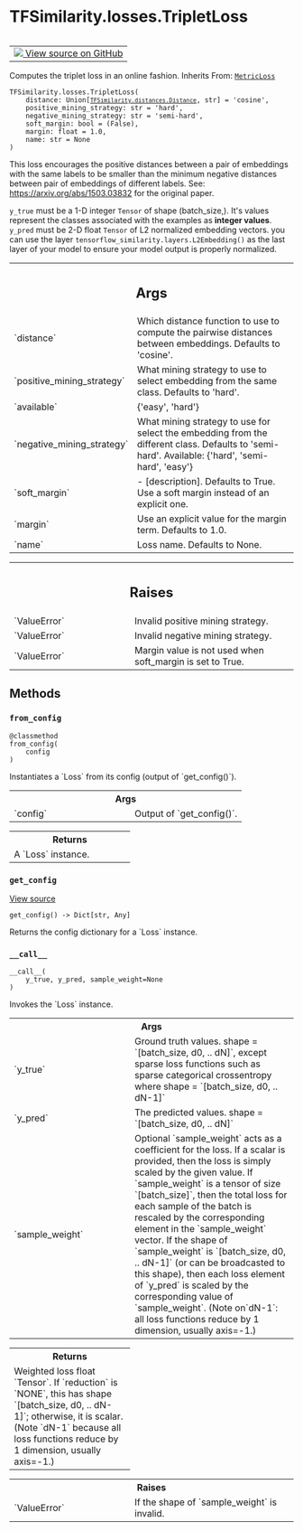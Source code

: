 # TFSimilarity.losses.TripletLoss
<!-- Insert buttons and diff -->
<table class="tfo-notebook-buttons tfo-api nocontent" align="left">
<td>
  <a target="_blank" href="https://github.com/tensorflow/similarity/blob/main/tensorflow_similarity/losses/triplet_loss.py#L104-L182">
    <img src="https://www.tensorflow.org/images/GitHub-Mark-32px.png" />
    View source on GitHub
  </a>
</td>
</table>

Computes the triplet loss in an online fashion.
Inherits From: [`MetricLoss`](../../TFSimilarity/losses/MetricLoss.md)
<pre class="devsite-click-to-copy prettyprint lang-py tfo-signature-link">
<code>TFSimilarity.losses.TripletLoss(
    distance: Union[<a href="../../TFSimilarity/distances/Distance.md"><code>TFSimilarity.distances.Distance</code></a>, str] = &#x27;cosine&#x27;,
    positive_mining_strategy: str = &#x27;hard&#x27;,
    negative_mining_strategy: str = &#x27;semi-hard&#x27;,
    soft_margin: bool = (False),
    margin: float = 1.0,
    name: str = None
)
</code></pre>

<!-- Placeholder for "Used in" -->
This loss encourages the positive distances between a pair of embeddings
with the same labels to be smaller than the minimum negative distances
between pair of embeddings of different labels.
See: https://arxiv.org/abs/1503.03832 for the original paper.

`y_true` must be  a 1-D integer `Tensor` of shape (batch_size,).
It's values represent the classes associated with the examples as
**integer  values**.
`y_pred` must be 2-D float `Tensor`  of L2 normalized embedding vectors.
you can use the layer `tensorflow_similarity.layers.L2Embedding()` as the
last layer of your model to ensure your model output is properly
normalized.
<!-- Tabular view -->
 <table class="responsive fixed orange">
<colgroup><col width="214px"><col></colgroup>
<tr><th colspan="2"><h2 class="add-link">Args</h2></th></tr>
<tr>
<td>
`distance`
</td>
<td>
Which distance function to use to compute
the pairwise distances between embeddings. Defaults to 'cosine'.
</td>
</tr><tr>
<td>
`positive_mining_strategy`
</td>
<td>
What mining strategy to
use to select embedding from the same class. Defaults to 'hard'.
</td>
</tr><tr>
<td>
`available`
</td>
<td>
{'easy', 'hard'}
</td>
</tr><tr>
<td>
`negative_mining_strategy`
</td>
<td>
What mining strategy to
use for select the embedding from the different class.
Defaults to 'semi-hard'. Available: {'hard', 'semi-hard', 'easy'}
</td>
</tr><tr>
<td>
`soft_margin`
</td>
<td>
- [description]. Defaults to True.
Use a soft margin instead of an explicit one.
</td>
</tr><tr>
<td>
`margin`
</td>
<td>
Use an explicit value for the margin
term. Defaults to 1.0.
</td>
</tr><tr>
<td>
`name`
</td>
<td>
Loss name. Defaults to None.
</td>
</tr>
</table>

<!-- Tabular view -->
 <table class="responsive fixed orange">
<colgroup><col width="214px"><col></colgroup>
<tr><th colspan="2"><h2 class="add-link">Raises</h2></th></tr>
<tr>
<td>
`ValueError`
</td>
<td>
Invalid positive mining strategy.
</td>
</tr><tr>
<td>
`ValueError`
</td>
<td>
Invalid negative mining strategy.
</td>
</tr><tr>
<td>
`ValueError`
</td>
<td>
Margin value is not used when soft_margin is set
to True.
</td>
</tr>
</table>

## Methods
<h3 id="from_config"><code>from_config</code></h3>
<pre class="devsite-click-to-copy prettyprint lang-py tfo-signature-link">
<code>@classmethod</code>
<code>from_config(
    config
)
</code></pre>
Instantiates a `Loss` from its config (output of `get_config()`).

<!-- Tabular view -->
 <table class="responsive fixed orange">
<colgroup><col width="214px"><col></colgroup>
<tr><th colspan="2">Args</th></tr>
<tr>
<td>
`config`
</td>
<td>
Output of `get_config()`.
</td>
</tr>
</table>

<!-- Tabular view -->
 <table class="responsive fixed orange">
<colgroup><col width="214px"><col></colgroup>
<tr><th colspan="2">Returns</th></tr>
<tr class="alt">
<td colspan="2">
A `Loss` instance.
</td>
</tr>
</table>

<h3 id="get_config"><code>get_config</code></h3>
<a target="_blank" href="https://github.com/tensorflow/similarity/blob/main/tensorflow_similarity/losses/metric_loss.py#L57-L70">View source</a>
<pre class="devsite-click-to-copy prettyprint lang-py tfo-signature-link">
<code>get_config() -> Dict[str, Any]
</code></pre>
Returns the config dictionary for a `Loss` instance.

<h3 id="__call__"><code>__call__</code></h3>
<pre class="devsite-click-to-copy prettyprint lang-py tfo-signature-link">
<code>__call__(
    y_true, y_pred, sample_weight=None
)
</code></pre>
Invokes the `Loss` instance.

<!-- Tabular view -->
 <table class="responsive fixed orange">
<colgroup><col width="214px"><col></colgroup>
<tr><th colspan="2">Args</th></tr>
<tr>
<td>
`y_true`
</td>
<td>
Ground truth values. shape = `[batch_size, d0, .. dN]`, except
sparse loss functions such as sparse categorical crossentropy where
shape = `[batch_size, d0, .. dN-1]`
</td>
</tr><tr>
<td>
`y_pred`
</td>
<td>
The predicted values. shape = `[batch_size, d0, .. dN]`
</td>
</tr><tr>
<td>
`sample_weight`
</td>
<td>
Optional `sample_weight` acts as a coefficient for the
loss. If a scalar is provided, then the loss is simply scaled by the
given value. If `sample_weight` is a tensor of size `[batch_size]`, then
the total loss for each sample of the batch is rescaled by the
corresponding element in the `sample_weight` vector. If the shape of
`sample_weight` is `[batch_size, d0, .. dN-1]` (or can be broadcasted to
this shape), then each loss element of `y_pred` is scaled
by the corresponding value of `sample_weight`. (Note on`dN-1`: all loss
  functions reduce by 1 dimension, usually axis=-1.)
</td>
</tr>
</table>

<!-- Tabular view -->
 <table class="responsive fixed orange">
<colgroup><col width="214px"><col></colgroup>
<tr><th colspan="2">Returns</th></tr>
<tr class="alt">
<td colspan="2">
Weighted loss float `Tensor`. If `reduction` is `NONE`, this has
shape `[batch_size, d0, .. dN-1]`; otherwise, it is scalar. (Note `dN-1`
because all loss functions reduce by 1 dimension, usually axis=-1.)
</td>
</tr>
</table>

<!-- Tabular view -->
 <table class="responsive fixed orange">
<colgroup><col width="214px"><col></colgroup>
<tr><th colspan="2">Raises</th></tr>
<tr>
<td>
`ValueError`
</td>
<td>
If the shape of `sample_weight` is invalid.
</td>
</tr>
</table>


